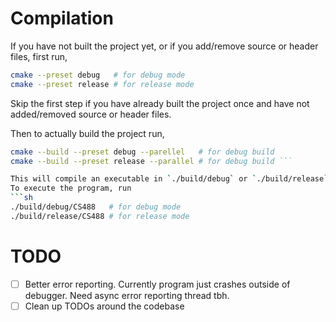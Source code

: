 # Compilation

If you have not built the project yet, or if you add/remove source or header files, first run,
```sh
cmake --preset debug   # for debug mode
cmake --preset release # for release mode
```
Skip the first step if you have already built the project once and have not added/removed source or header files.

Then to actually build the project run,
```sh
cmake --build --preset debug --parellel   # for debug build
cmake --build --preset release --parallel # for debug build ```

This will compile an executable in `./build/debug` or `./build/release`.
To execute the program, run
```sh
./build/debug/CS488   # for debug mode
./build/release/CS488 # for release mode
```

# TODO

- [ ] Better error reporting. Currently program just crashes outside of debugger. Need async error reporting thread tbh.
- [ ] Clean up TODOs around the codebase
